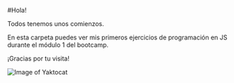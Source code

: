#Hola!

Todos tenemos unos comienzos.

En esta carpeta puedes ver mis primeros ejercicios de programación en JS durante el módulo 1 del bootcamp.

¡Gracias por tu visita!


![Image of Yaktocat](https://octodex.github.com/images/yaktocat.png)


